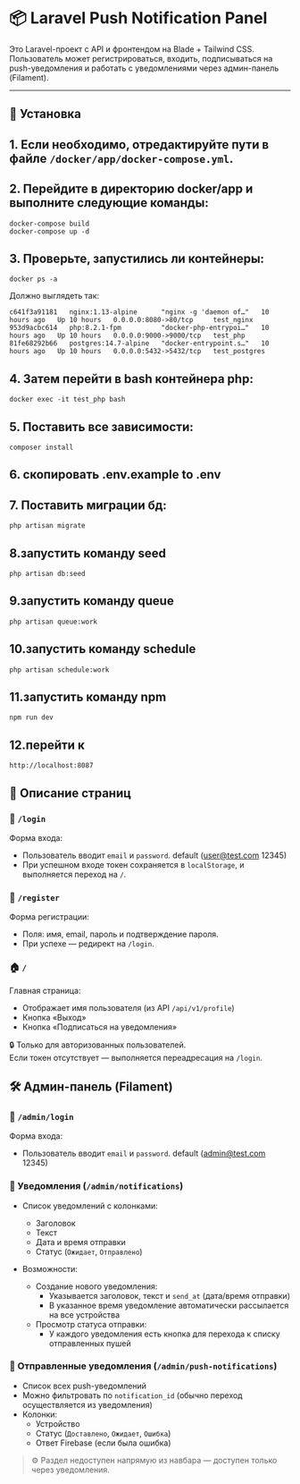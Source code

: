 # 📦 Laravel Push Notification Panel

Это Laravel-проект с API и фронтендом на Blade + Tailwind CSS. Пользователь может регистрироваться, входить, подписываться на push-уведомления и работать с уведомлениями через админ-панель (Filament).

---

## 🚀 Установка

## 1. Если необходимо, отредактируйте пути в файле `/docker/app/docker-compose.yml`.

## 2. Перейдите в директорию docker/app и выполните следующие команды:
   ``` 
   docker-compose build 
   docker-compose up -d
```

## 3. Проверьте, запустились ли контейнеры:
 ``` 
 docker ps -a
 ```

Должно выглядеть так:

```
c641f3a91181   nginx:1.13-alpine      "nginx -g 'daemon of…"   10 hours ago   Up 10 hours   0.0.0.0:8080->80/tcp     test_nginx
953d9acbc614   php:8.2.1-fpm          "docker-php-entrypoi…"   10 hours ago   Up 10 hours   0.0.0.0:9000->9000/tcp   test_php
81fe68292b66   postgres:14.7-alpine   "docker-entrypoint.s…"   10 hours ago   Up 10 hours   0.0.0.0:5432->5432/tcp   test_postgres
```

## 4. Затем перейти в bash контейнера php:
   ```
   docker exec -it test_php bash
   ```

## 5. Поставить все зависимости:
   ``` 
   composer install
   ```

## 6. скопировать .env.example to .env


## 7. Поставить миграции бд:
``` 
php artisan migrate
```

## 8.запустить команду seed

```
php artisan db:seed
```

## 9.запустить команду queue

```
php artisan queue:work
```

## 10.запустить команду schedule

```
php artisan schedule:work

```

## 11.запустить команду npm

```
npm run dev

```

## 12.перейти к

```
http://localhost:8087
```


## 📄 Описание страниц

### 🔐 `/login`

Форма входа:
- Пользователь вводит `email` и `password`. default (user@test.com 12345)
- При успешном входе токен сохраняется в `localStorage`, и выполняется переход на `/`.

### 📝 `/register`

Форма регистрации:
- Поля: имя, email, пароль и подтверждение пароля.
- При успехе — редирект на `/login`.

### 🏠 `/`

Главная страница:
- Отображает имя пользователя (из API `/api/v1/profile`)
- Кнопка «Выход»
- Кнопка «Подписаться на уведомления»

🔒 Только для авторизованных пользователей.  
Если токен отсутствует — выполняется переадресация на `/login`.

## 🛠️ Админ-панель (Filament)

### 🔐 `/admin/login`

Форма входа:
- Пользователь вводит `email` и `password`. default (admin@test.com 12345)

### 🔔 Уведомления (`/admin/notifications`)

- Список уведомлений с колонками:
    - Заголовок
    - Текст
    - Дата и время отправки
    - Статус (`Ожидает`, `Отправлено`)

- Возможности:
    - Создание нового уведомления:
        - Указывается заголовок, текст и `send_at` (дата/время отправки)
        - В указанное время уведомление автоматически рассылается на все устройства
    - Просмотр статуса отправки:
        - У каждого уведомления есть кнопка для перехода к списку отправленных пушей

### 📱 Отправленные уведомления (`/admin/push-notifications`)

- Список всех push-уведомлений
- Можно фильтровать по `notification_id` (обычно переход осуществляется из уведомления)
- Колонки:
    - Устройство
    - Статус (`Доставлено`, `Ожидает`, `Ошибка`)
    - Ответ Firebase (если была ошибка)

> ⚙️ Раздел недоступен напрямую из навбара — доступен только через уведомления.



